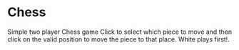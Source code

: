 # Chess
Simple two player Chess game
Click to select which piece to move and then click on the valid position to move the piece to that place.
White plays first!.
